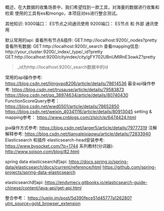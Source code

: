 概述，在大数据的收集场景中，我们希望找到一款工具，对海量的数据进行收集和检索
使用的工具有es和mongo，本项目对es进行整合测试。

其他知识:
9300端口： ES节点之间通讯使用
9200端口： ES节点 和 外部 通讯使用

默认常用的api:
查看所有节点&插件:
GET:http://localhost:9200/_nodes?pretty
查看所有数据:
GET:http://localhost:9200/_search
查看mapping信息:
http://your_cluster:9200/_index/_type/_id?pretty
GET:http://localhost:9200/cityindex/city/gFY702UBnUMlRnE3owkZ?pretty
> _id为http://localhost:9200/_search数据中的id

常用的api操作参考:
https://blog.csdn.net/lijingyao8206/article/details/78614536
最全api操作参考:
https://blog.csdn.net/trusause/article/details/79583873
https://blog.csdn.net/qq_38974634/article/details/80740430
FunctionScoreQuery参考：
https://blog.csdn.net/wwd0501/article/details/78652850
https://blog.csdn.net/weixin_40341116/article/details/80913045
setting & mapping参考：
https://www.cnblogs.com/zlslch/p/6474424.html

jpa操作方式参考:
https://blog.csdn.net/larger5/article/details/79777319
注解解释参考:
https://blog.csdn.net/tianyaleixiaowu/article/details/72833940
Elasticsearch 和插件 elasticsearch-head安装参考:
https://www.bysocket.com/?p=1744
系列教材(分词器):
http://www.sojson.com/blog/82.html

spring data elasticsearch的api:
https://docs.spring.io/spring-data/elasticsearch/docs/current/reference/html
https://github.com/spring-projects/spring-data-elasticsearch

elasticsearch的api:
https://endymecy.gitbooks.io/elasticsearch-guide-chinese/content/java-api/get-api.html


整合参考：
https://juejin.im/post/5d390fece51d45777a126280?utm_source=gold_browser_extension

